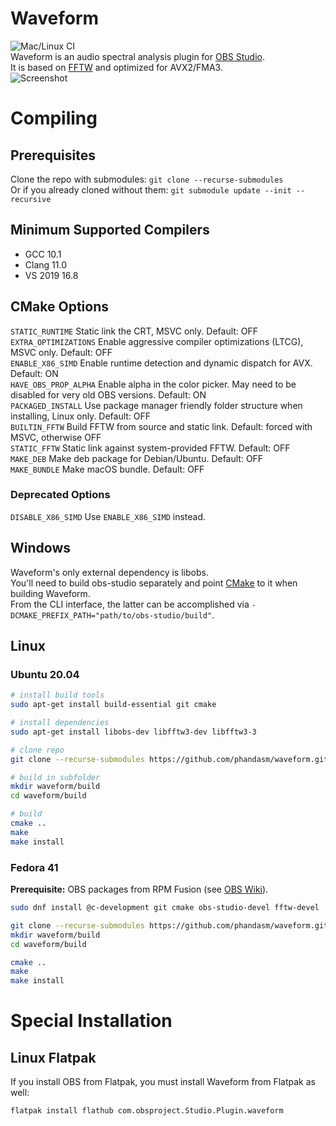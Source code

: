 # Waveform
![Mac/Linux CI](https://github.com/phandasm/waveform/actions/workflows/main.yml/badge.svg?event=push)  
Waveform is an audio spectral analysis plugin for [OBS Studio](https://obsproject.com/).  
It is based on [FFTW](https://www.fftw.org/) and optimized for AVX2/FMA3.  
![Screenshot](https://i.imgur.com/y40gfQB.png)

# Compiling
## Prerequisites
Clone the repo with submodules: `git clone --recurse-submodules`  
Or if you already cloned without them: `git submodule update --init --recursive`

## Minimum Supported Compilers
- GCC 10.1
- Clang 11.0
- VS 2019 16.8

## CMake Options
`STATIC_RUNTIME` Static link the CRT, MSVC only. Default: OFF  
`EXTRA_OPTIMIZATIONS` Enable aggressive compiler optimizations (LTCG), MSVC only. Default: OFF  
`ENABLE_X86_SIMD` Enable runtime detection and dynamic dispatch for AVX. Default: ON  
`HAVE_OBS_PROP_ALPHA` Enable alpha in the color picker. May need to be disabled for very old OBS versions. Default: ON  
`PACKAGED_INSTALL` Use package manager friendly folder structure when installing, Linux only. Default: OFF  
`BUILTIN_FFTW` Build FFTW from source and static link. Default: forced with MSVC, otherwise OFF  
`STATIC_FFTW` Static link against system-provided FFTW. Default: OFF  
`MAKE_DEB` Make deb package for Debian/Ubuntu. Default: OFF  
`MAKE_BUNDLE` Make macOS bundle. Default: OFF

### Deprecated Options
`DISABLE_X86_SIMD` Use `ENABLE_X86_SIMD` instead.

## Windows
Waveform's only external dependency is libobs.  
You'll need to build obs-studio separately and point [CMake](https://cmake.org/) to it when building Waveform.  
From the CLI interface, the latter can be accomplished via `-DCMAKE_PREFIX_PATH="path/to/obs-studio/build"`.

## Linux
### Ubuntu 20.04
```bash
# install build tools
sudo apt-get install build-essential git cmake

# install dependencies
sudo apt-get install libobs-dev libfftw3-dev libfftw3-3

# clone repo
git clone --recurse-submodules https://github.com/phandasm/waveform.git

# build in subfolder
mkdir waveform/build
cd waveform/build

# build
cmake ..
make
make install
```

### Fedora 41
**Prerequisite:** OBS packages from RPM Fusion (see [OBS Wiki](https://obsproject.com/wiki/unofficial-linux-builds#fedora)).  

```bash
sudo dnf install @c-development git cmake obs-studio-devel fftw-devel

git clone --recurse-submodules https://github.com/phandasm/waveform.git
mkdir waveform/build
cd waveform/build

cmake ..
make
make install
```

# Special Installation
## Linux Flatpak

If you install OBS from Flatpak, you must install Waveform from Flatpak as well:
```
flatpak install flathub com.obsproject.Studio.Plugin.waveform
```


